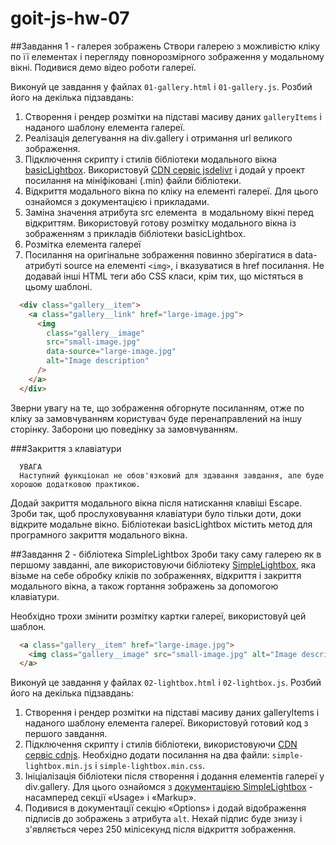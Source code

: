# goit-js-hw-07

##Завдання 1 - галерея зображень
Створи галерею з можливістю кліку по її елементах і перегляду повнорозмірного зображення у модальному вікні. Подивися демо відео роботи галереї.

Виконуй це завдання у файлах `01-gallery.html` і `01-gallery.js`. Розбий його на декілька підзавдань:

1. Створення і рендер розмітки на підставі масиву даних `galleryItems` і наданого шаблону елемента галереї.
1. Реалізація делегування на div.gallery і отримання url великого зображення.
1. Підключення скрипту і стилів бібліотеки модального вікна [basicLightbox](https://basiclightbox.electerious.com/). Використовуй [CDN сервіс jsdelivr](https://www.jsdelivr.com/package/npm/basiclightbox?path=dist) і додай у проект посилання на мініфіковані (.min) файли бібліотеки.
1. Відкриття модального вікна по кліку на елементі галереї. Для цього ознайомся з документацією і прикладами.
1. Заміна значення атрибута src елемента <img> в модальному вікні перед відкриттям. Використовуй готову розмітку модального вікна із зображенням з прикладів бібліотеки basicLightbox.
1. Розмітка елемента галереї
1. Посилання на оригінальне зображення повинно зберігатися в data-атрибуті source на елементі `<img>`, і вказуватися в href посилання. Не додавай інші HTML теги або CSS класи, крім тих, що містяться в цьому шаблоні.
```HTML
  <div class="gallery__item">
    <a class="gallery__link" href="large-image.jpg">
      <img
        class="gallery__image"
        src="small-image.jpg"
        data-source="large-image.jpg"
        alt="Image description"
      />
    </a>
  </div>
```

Зверни увагу на те, що зображення обгорнуте посиланням, отже по кліку за замовчуванням користувач буде перенаправлений на іншу сторінку. Заборони цю поведінку за замовчуванням.

###Закриття з клавіатури
```
  УВАГА
  Наступний функціонал не обов'язковий для здавання завдання, але буде хорошою додатковою практикою.
```

Додай закриття модального вікна після натискання клавіші Escape. Зроби так, щоб прослуховування клавіатури було тільки доти, доки відкрите модальне вікно. Бібліотекаи basicLightbox містить метод для програмного закриття модального вікна.

##Завдання 2 - бібліотека SimpleLightbox
Зроби таку саму галерею як в першому завданні, але використовуючи бібліотеку [SimpleLightbox](https://simplelightbox.com/), яка візьме на себе обробку кліків по зображеннях, відкриття і закриття модального вікна, а також гортання зображень за допомогою клавіатури.

Необхідно трохи змінити розмітку картки галереї, використовуй цей шаблон.
```HTML
  <a class="gallery__item" href="large-image.jpg">
    <img class="gallery__image" src="small-image.jpg" alt="Image description" />
  </a>
```

Виконуй це завдання у файлах `02-lightbox.html` і `02-lightbox.js`. Розбий його на декілька підзавдань:

1. Створення і рендер розмітки на підставі масиву даних galleryItems і наданого шаблону елемента галереї. Використовуй готовий код з першого завдання.
1. Підключення скрипту і стилів бібліотеки, використовуючи [CDN сервіс cdnjs](https://cdnjs.com/libraries/simplelightbox). Необхідно додати посилання на два файли: `simple-lightbox.min.js` і `simple-lightbox.min.css`.
1. Ініціалізація бібліотеки після створення і додання елементів галереї у div.gallery. Для цього ознайомся з [документацією SimpleLightbox](https://simplelightbox.com/) - насамперед секції «Usage» і «Markup».
1. Подивися в документації секцію «Options» і додай відображення підписів до зображень з атрибута `alt`. Нехай підпис буде знизу і з'являється через 250 мілісекунд після відкриття зображення.
